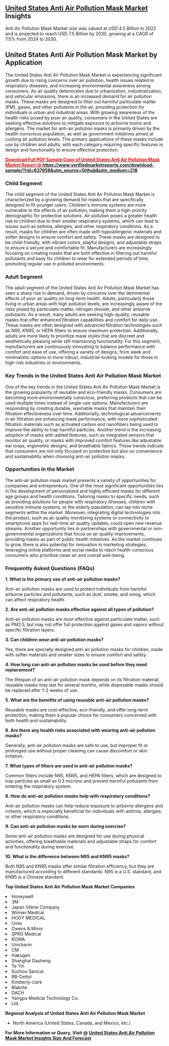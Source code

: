 <h2><a href="https://www.verifiedmarketreports.com/download-sample/?rid=837658&amp;utm_source=Github&amp;utm_medium=218" target="_blank">United States Anti Air Pollution Mask Market</a> Insights</h2><p>Anti Air Pollution Mask Market size was valued at USD 4.5 Billion in 2022 and is projected to reach USD 7.5 Billion by 2030, growing at a CAGR of 7.5% from 2024 to 2030.</p><p><div> <h2>United States Anti Air Pollution Mask Market by Application</h2> <p>The United States Anti Air Pollution Mask Market is experiencing significant growth due to rising concerns over air pollution, health issues related to respiratory diseases, and increasing environmental awareness among consumers. As air quality deteriorates due to urbanization, industrialization, and vehicular emissions, there is an increased demand for air pollution masks. These masks are designed to filter out harmful particulate matter (PM), gases, and other pollutants in the air, providing protection for individuals in urban and industrial areas. With growing awareness of the health risks posed by poor air quality, consumers in the United States are seeking effective solutions to mitigate exposure to airborne toxins and allergens. The market for anti-air pollution masks is primarily driven by the health-conscious population, as well as government initiatives aimed at curbing air pollution levels. The primary applications of these masks include use by children and adults, with each category requiring specific features in design and functionality to ensure effective protection. <strong><a href="#"><p><span class=""><span style="color: #ff0000;"><strong>Download Full PDF Sample Copy of United States Anti Air Pollution Mask Market Report</strong> @ </span><a href="https://www.verifiedmarketreports.com/download-sample/?rid=837658&amp;utm_source=Github&amp;utm_medium=218" target="_blank">https://www.verifiedmarketreports.com/download-sample/?rid=837658&amp;utm_source=Github&amp;utm_medium=218</a></span></p></a></strong></p> <h3>Child Segment</h3> <p>The child segment of the United States Anti Air Pollution Mask Market is characterized by a growing demand for masks that are specifically designed to fit younger users. Children's immune systems are more vulnerable to the effects of air pollution, making them a high-priority demographic for protective solutions. Air pollution poses a greater health risk to children due to their smaller respiratory systems, which can lead to issues such as asthma, allergies, and other respiratory conditions. As a result, masks for children are often made with hypoallergenic materials and softer designs to ensure comfort and safety. These masks are designed to be child-friendly, with vibrant colors, playful designs, and adjustable straps to ensure a secure and comfortable fit. Manufacturers are increasingly focusing on creating masks that are both effective in filtering out harmful pollutants and easy for children to wear for extended periods of time, promoting regular use in polluted environments.</p> <h3>Adult Segment</h3> <p>The adult segment of the United States Anti Air Pollution Mask Market has seen a sharp rise in demand, driven by concerns over the detrimental effects of poor air quality on long-term health. Adults, particularly those living in urban areas with high pollution levels, are increasingly aware of the risks posed by particulate matter, nitrogen dioxide, and other airborne pollutants. As a result, many adults are seeking high-quality, reusable masks that offer enhanced filtration capabilities and comfort for daily use. These masks are often designed with advanced filtration technologies such as N95, KN95, or HEPA filters to ensure maximum protection. Additionally, adults are more likely to prioritize mask styles that are discreet and aesthetically pleasing while still maintaining functionality. For this segment, manufacturers are continuously innovating to balance performance with comfort and ease of use, offering a variety of designs, from sleek and minimalistic options to more robust, industrial-looking models for those in high-risk industries or environments.</p> <h3>Key Trends in the United States Anti Air Pollution Mask Market</h3> <p>One of the key trends in the United States Anti Air Pollution Mask Market is the growing popularity of reusable and eco-friendly masks. Consumers are becoming more environmentally conscious, preferring products that can be used multiple times instead of single-use options. Manufacturers are responding by creating durable, washable masks that maintain their filtration effectiveness over time. Additionally, technological advancements in air filtration are enhancing mask performance, with more sophisticated filtration materials such as activated carbon and nanofibers being used to improve the ability to trap harmful particles. Another trend is the increasing adoption of masks with added features, such as integrated sensors that monitor air quality, or masks with improved comfort features like adjustable ear loops, ergonomic designs, and breathable fabrics. These trends indicate that consumers are not only focused on protection but also on convenience and sustainability when choosing anti-air pollution masks.</p> <h3>Opportunities in the Market</h3> <p>The anti-air pollution mask market presents a variety of opportunities for companies and entrepreneurs. One of the most significant opportunities lies in the development of personalized and highly efficient masks for different age groups and health conditions. Tailoring masks to specific needs, such as providing solutions for people with respiratory illnesses, children with sensitive immune systems, or the elderly population, can tap into niche segments within the market. Moreover, integrating digital technologies into the product, such as air quality monitoring systems or connectivity to smartphone apps for real-time air quality updates, could open new revenue streams. Another opportunity lies in partnerships with governmental or non-governmental organizations that focus on air quality improvements, providing masks as part of public health initiatives. As the market continues to grow, there is also potential for innovation in marketing strategies, leveraging online platforms and social media to reach health-conscious consumers who prioritize clean air and overall well-being.</p> <h3>Frequently Asked Questions (FAQs)</h3> <p><strong>1. What is the primary use of anti-air pollution masks?</strong></p> <p>Anti-air pollution masks are used to protect individuals from harmful airborne particles and pollutants, such as dust, smoke, and smog, which can affect respiratory health.</p> <p><strong>2. Are anti-air pollution masks effective against all types of pollution?</strong></p> <p>Anti-air pollution masks are most effective against particulate matter, such as PM2.5, but may not offer full protection against gases and vapors without specific filtration layers.</p> <p><strong>3. Can children wear anti-air pollution masks?</strong></p> <p>Yes, there are specially designed anti-air pollution masks for children, made with softer materials and smaller sizes to ensure comfort and safety.</p> <p><strong>4. How long can anti-air pollution masks be used before they need replacement?</strong></p> <p>The lifespan of an anti-air pollution mask depends on its filtration material; reusable masks may last for several months, while disposable masks should be replaced after 1-2 weeks of use.</p> <p><strong>5. What are the benefits of using reusable anti-air pollution masks?</strong></p> <p>Reusable masks are cost-effective, eco-friendly, and offer long-term protection, making them a popular choice for consumers concerned with both health and sustainability.</p> <p><strong>6. Are there any health risks associated with wearing anti-air pollution masks?</strong></p> <p>Generally, anti-air pollution masks are safe to use, but improper fit or prolonged use without proper cleaning can cause discomfort or skin irritation.</p> <p><strong>7. What types of filters are used in anti-air pollution masks?</strong></p> <p>Common filters include N95, KN95, and HEPA filters, which are designed to trap particles as small as 0.3 microns and prevent harmful pollutants from entering the respiratory system.</p> <p><strong>8. How do anti-air pollution masks help with respiratory conditions?</strong></p> <p>Anti-air pollution masks can help reduce exposure to airborne allergens and irritants, which is especially beneficial for individuals with asthma, allergies, or other respiratory conditions.</p> <p><strong>9. Can anti-air pollution masks be worn during exercise?</strong></p> <p>Some anti-air pollution masks are designed for use during physical activities, offering breathable materials and adjustable straps for comfort and functionality during exercise.</p> <p><strong>10. What is the difference between N95 and KN95 masks?</strong></p> <p>Both N95 and KN95 masks offer similar filtration efficiency, but they are manufactured according to different standards: N95 is a U.S. standard, and KN95 is a Chinese standard.</p> </div></p><p><strong>Top United States Anti Air Pollution Mask Market Companies</strong></p><div data-test-id=""><p><li>Honeywell</li><li> 3M</li><li> Japan Vilene Company</li><li> Winner Medical</li><li> HOGY MEDICAL</li><li> Uvex</li><li> Owens & Minor</li><li> SPRO Medical</li><li> KOWA</li><li> Unicharm</li><li> CM</li><li> Hakugen</li><li> Shanghai Dasheng</li><li> Te Yin</li><li> Suzhou Sanical</li><li> RB-Dettol</li><li> Kimberly-clark</li><li> Makrite</li><li> DACH</li><li> Yangpu Medical Technology Co.</li><li> Ltd.</li></p><div><strong>Regional Analysis of&nbsp;United States Anti Air Pollution Mask Market</strong></div><ul><li dir="ltr"><p dir="ltr">North America&nbsp;(United States, Canada, and Mexico, etc.)</p></li></ul><p><strong>For More Information or Query, Visit @&nbsp;</strong><strong><a href="https://www.verifiedmarketreports.com/product/anti-air-pollution-mask-market/?utm_source=Github&amp;utm_medium=218" target="_blank">United States Anti Air Pollution Mask Market Insights Size And Forecast</a></strong></p></div>
